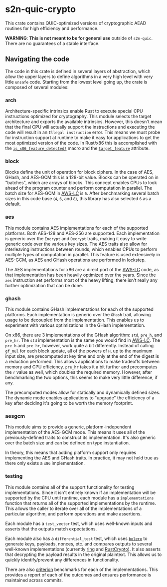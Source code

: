 # s2n-quic-crypto

This crate contains QUIC-optimized versions of cryptographic AEAD routines for high efficiency and performance.

**WARNING**: **This is not meant to be for general use** outside of `s2n-quic`. There are no guarantees of a stable interface.

## Navigating the code

The code in this crate is defined in several layers of abstraction, which allow the upper layers to define algorithms in a very high level with very little `unsafe` code. Starting from the lowest level going up, the crate is composed of several modules:

### arch

Architecture-specific intrinsics enable Rust to execute special CPU instructions optimized for cryptography. This module selects the target architecture and exports the available intrinsics. However, this doesn't mean that the final CPU will actually support the instructions and executing the code will result in an `Illegal instruction` error. This means we must probe for instruction support at runtime to make it easy for applications to get the most optimized version of the code. In Rust/x86 this is accomplished with the [`is_x86_feature_detected!`](https://doc.rust-lang.org/std/macro.is_x86_feature_detected.html) macro and the [`target_feature`](https://rust-lang.github.io/rfcs/2045-target-feature.html) attribute.

### block

Blocks define the unit of operation for block ciphers. In the case of AES, GHash, and AES-GCM this is a 128-bit value. Blocks can be operated on in "batches", which are arrays of blocks. This concept enables CPUs to look ahead of the program counter and perform computation in parallel. The batch size for AES-GCM in [AWS-LC](https://github.com/awslabs/aws-lc/blob/aed75eb04d322d101941e1377f274484f5e4f5b8/crypto/fipsmodule/modes/asm/aesni-gcm-x86_64.pl#L494) is `6`. After benchmarking several batch sizes in this code base (`4`, `6`, and `8`), this library has also selected `6` as a default.

### aes

This module contains AES implementations for each of the supported platforms. Both AES-128 and AES-256 are supported. Each implementation is generic over the `Encrypt` and `Decrypt` traits, making it easy to write generic code over the various key sizes. The AES traits also allow for interleaving instructions between rounds, which enables CPUs to perform multiple types of computation in parallel. This feature is used extensively in AES-GCM, as AES and GHash operations are performed in lockstep.

The AES implementations for x86 are a direct port of the [AWS-LC](https://github.com/awslabs/aws-lc/blob/aed75eb04d322d101941e1377f274484f5e4f5b8/crypto/fipsmodule/aes/asm/aesni-x86_64.pl) code, as that implementation has been heavily optimized over the years. Since the `aes` instruction set performs most of the heavy lifting, there isn't really any further optimization that can be done.

### ghash

This module contains GHash implementations for each of the supported platforms. Each implementation is generic over the `GHash` trait, allowing usage to be decoupled from the implementation. This enables us to experiment with various optimizations in the GHash implementation.

On x86, there are 3 implementations of the GHash algorithm: `std`, `pre_h`, and `pre_hr`. The `std` implementation is the same you would find in [AWS-LC](https://github.com/awslabs/aws-lc/blob/aed75eb04d322d101941e1377f274484f5e4f5b8/crypto/fipsmodule/modes/asm/ghash-x86_64.pl). The `pre_h` and `pre_hr`, however, work quite a bit differently. Instead of calling `gf_mul` for each block update, all of the powers of `H`, up to the maximum input size, are precomputed at key time and only at the end of the digest is a reduction performed. This allows applications to make tradeoffs between memory and CPU efficiency. `pre_hr` takes it a bit further and precomputes the `r` value as well, which doubles the required memory. However, after benchmarking the two options, this seems to make very little difference, if any.

The precomputed modes allow for statically and dynamically defined sizes. The dynamic mode enables applications to "upgrade" the efficiency of a key after deciding it's going to be worth the memory footprint.

### aesgcm

This module aims to provide a generic, platform-independent implementation of the AES-GCM mode. This means it uses all of the previously-defined traits to construct its implementation. It's also generic over the batch size and can be defined on type instantiation.

In theory, this means that adding platform support only requires implementing the AES and GHash traits. In practice, it may not hold true as there only exists a `x86` implementation.

### testing

This module contains all of the support functionality for testing implementations. Since it isn't entirely known if an implementation will be supported by the CPU until runtime, each module has a `implementations` function that returns all of the supported implementations by the runtime. This allows the caller to iterate over all of the implementations of a particular algorithm, and perform operations and make assertions.

Each module has a `test_vector` test, which uses well-known inputs and asserts that the outputs match expectations.

Each module also has a `differential_test` test, which uses [`bolero`](https://camshaft.github.io/bolero/) to generate keys, payloads, nonces, etc. and compares outputs to several well-known implementations (currently [ring](https://github.com/briansmith/ring) and [RustCrypto](https://github.com/RustCrypto)). It also asserts that decrypting the payload results in the original plaintext. This allows us to quickly identify/prevent any differences in functionality.

There are also [criterion](https://crates.io/crates/criterion) benchmarks for each of the implementations. This provides a report of each of the outcomes and ensures performance is maintained across commits.